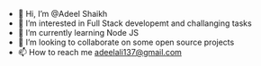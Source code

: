 - 👋 Hi, I’m @Adeel Shaikh
- 👀 I’m interested in Full Stack developemt and challanging tasks
- 🌱 I’m currently learning Node JS
- 💞️ I’m looking to collaborate on some open source projects
- 📫 How to reach me adeelali137@gmail.com

<!---
adeel-aalogics/adeel-aalogics is a ✨ special ✨ repository because its `README.md` (this file) appears on your GitHub profile.
You can click the Preview link to take a look at your changes.
--->
